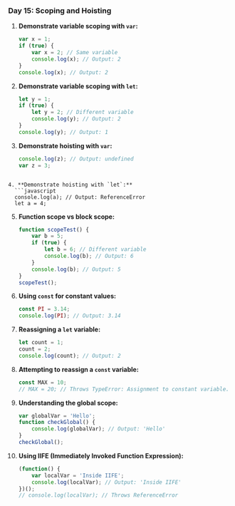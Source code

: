 
### Day 15: Scoping and Hoisting
1. **Demonstrate variable scoping with `var`:**  
   ```javascript
   var x = 1;
   if (true) {
       var x = 2; // Same variable
       console.log(x); // Output: 2
   }
   console.log(x); // Output: 2
   ```

2. **Demonstrate variable scoping with `let`:**  
   ```javascript
   let y = 1;
   if (true) {
       let y = 2; // Different variable
       console.log(y); // Output: 2
   }
   console.log(y); // Output: 1
   ```

3. **Demonstrate hoisting with `var`:**  
   ```javascript
   console.log(z); // Output: undefined
   var z = 3;
 ```

4. **Demonstrate hoisting with `let`:**  
   ```javascript
   console.log(a); // Output: ReferenceError
   let a = 4;
   ```

5. **Function scope vs block scope:**  
   ```javascript
   function scopeTest() {
       var b = 5;
       if (true) {
           let b = 6; // Different variable
           console.log(b); // Output: 6
       }
       console.log(b); // Output: 5
   }
   scopeTest();
   ```

6. **Using `const` for constant values:**  
   ```javascript
   const PI = 3.14;
   console.log(PI); // Output: 3.14
   ```

7. **Reassigning a `let` variable:**  
   ```javascript
   let count = 1;
   count = 2;
   console.log(count); // Output: 2
   ```

8. **Attempting to reassign a `const` variable:**  
   ```javascript
   const MAX = 10;
   // MAX = 20; // Throws TypeError: Assignment to constant variable.
   ```

9. **Understanding the global scope:**  
   ```javascript
   var globalVar = 'Hello';
   function checkGlobal() {
       console.log(globalVar); // Output: 'Hello'
   }
   checkGlobal();
   ```

10. **Using IIFE (Immediately Invoked Function Expression):**  
    ```javascript
    (function() {
        var localVar = 'Inside IIFE';
        console.log(localVar); // Output: 'Inside IIFE'
    })();
    // console.log(localVar); // Throws ReferenceError
    ```